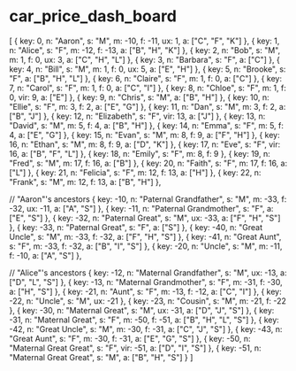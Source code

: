 # car_price_dash_board


[
  { key: 0, n: "Aaron", s: "M", m: -10, f: -11, ux: 1, a: ["C", "F", "K"] },
  { key: 1, n: "Alice", s: "F", m: -12, f: -13, a: ["B", "H", "K"] },
  { key: 2, n: "Bob", s: "M", m: 1, f: 0, ux: 3, a: ["C", "H", "L"] },
  { key: 3, n: "Barbara", s: "F", a: ["C"] },
  { key: 4, n: "Bill", s: "M", m: 1, f: 0, ux: 5, a: ["E", "H"] },
  { key: 5, n: "Brooke", s: "F", a: ["B", "H", "L"] },
  { key: 6, n: "Claire", s: "F", m: 1, f: 0, a: ["C"] },
  { key: 7, n: "Carol", s: "F", m: 1, f: 0, a: ["C", "I"] },
  { key: 8, n: "Chloe", s: "F", m: 1, f: 0, vir: 9, a: ["E"] },
  { key: 9, n: "Chris", s: "M", a: ["B", "H"] },
  { key: 10, n: "Ellie", s: "F", m: 3, f: 2, a: ["E", "G"] },
  { key: 11, n: "Dan", s: "M", m: 3, f: 2, a: ["B", "J"] },
  { key: 12, n: "Elizabeth", s: "F", vir: 13, a: ["J"] },
  { key: 13, n: "David", s: "M", m: 5, f: 4, a: ["B", "H"] },
  { key: 14, n: "Emma", s: "F", m: 5, f: 4, a: ["E", "G"] },
  { key: 15, n: "Evan", s: "M", m: 8, f: 9, a: ["F", "H"] },
  { key: 16, n: "Ethan", s: "M", m: 8, f: 9, a: ["D", "K"] },
  { key: 17, n: "Eve", s: "F", vir: 16, a: ["B", "F", "L"] },
  { key: 18, n: "Emily", s: "F", m: 8, f: 9 },
  { key: 19, n: "Fred", s: "M", m: 17, f: 16, a: ["B"] },
  { key: 20, n: "Faith", s: "F", m: 17, f: 16, a: ["L"] },
  { key: 21, n: "Felicia", s: "F", m: 12, f: 13, a: ["H"] },
  { key: 22, n: "Frank", s: "M", m: 12, f: 13, a: ["B", "H"] },

  // "Aaron"'s ancestors
  { key: -10, n: "Paternal Grandfather", s: "M", m: -33, f: -32, ux: -11, a: ["A", "S"] },
  { key: -11, n: "Paternal Grandmother", s: "F", a: ["E", "S"] },
  { key: -32, n: "Paternal Great", s: "M", ux: -33, a: ["F", "H", "S"] },
  { key: -33, n: "Paternal Great", s: "F", a: ["S"] },
  { key: -40, n: "Great Uncle", s: "M", m: -33, f: -32, a: ["F", "H", "S"] },
  { key: -41, n: "Great Aunt", s: "F", m: -33, f: -32, a: ["B", "I", "S"] },
  { key: -20, n: "Uncle", s: "M", m: -11, f: -10, a: ["A", "S"] },

  // "Alice"'s ancestors
  { key: -12, n: "Maternal Grandfather", s: "M", ux: -13, a: ["D", "L", "S"] },
  { key: -13, n: "Maternal Grandmother", s: "F", m: -31, f: -30, a: ["H", "S"] },
  { key: -21, n: "Aunt", s: "F", m: -13, f: -12, a: ["C", "I"] },
  { key: -22, n: "Uncle", s: "M", ux: -21 },
  { key: -23, n: "Cousin", s: "M", m: -21, f: -22 },
  { key: -30, n: "Maternal Great", s: "M", ux: -31, a: ["D", "J", "S"] },
  { key: -31, n: "Maternal Great", s: "F", m: -50, f: -51, a: ["B", "H", "L", "S"] },
  { key: -42, n: "Great Uncle", s: "M", m: -30, f: -31, a: ["C", "J", "S"] },
  { key: -43, n: "Great Aunt", s: "F", m: -30, f: -31, a: ["E", "G", "S"] },
  { key: -50, n: "Maternal Great Great", s: "F", vir: -51, a: ["D", "I", "S"] },
  { key: -51, n: "Maternal Great Great", s: "M", a: ["B", "H", "S"] }
]
  

